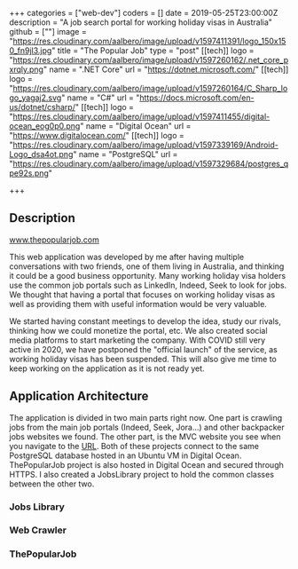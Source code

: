 +++
categories = ["web-dev"]
coders = []
date = 2019-05-25T23:00:00Z
description = "A job search portal for working holiday visas in Australia"
github = [""]
image = "https://res.cloudinary.com/aalbero/image/upload/v1597411391/logo_150x150_fn9jl3.jpg"
title = "The Popular Job"
type = "post"
[[tech]]
logo = "https://res.cloudinary.com/aalbero/image/upload/v1597260162/.net_core_pxrqly.png"
name = ".NET Core"
url = "https://dotnet.microsoft.com/"
[[tech]]
logo = "https://res.cloudinary.com/aalbero/image/upload/v1597260164/C_Sharp_logo_yagaj2.svg"
name = "C#"
url = "https://docs.microsoft.com/en-us/dotnet/csharp/"
[[tech]]
logo = "https://res.cloudinary.com/aalbero/image/upload/v1597411455/digital-ocean_eog0p0.png"
name = "Digital Ocean"
url = "https://www.digitalocean.com/"
[[tech]]
logo = "https://res.cloudinary.com/aalbero/image/upload/v1597339169/Android-Logo_dsa4ot.png"
name = "PostgreSQL"
url = "https://res.cloudinary.com/aalbero/image/upload/v1597329684/postgres_qpe92s.png"

+++
## Description

www.thepopularjob.com

This web application was developed by me after having multiple conversations with two friends, one of them living in Australia, and thinking it could be a good business opportunity. Many working holiday visa holders use the common job portals such as LinkedIn, Indeed, Seek to look for jobs. We thought that having a portal that focuses on working holiday visas as well as providing them with useful information would be very valuable.

We started having constant meetings to develop the idea, study our rivals, thinking how we could monetize the portal, etc. We also created social media platforms to start marketing the company. With COVID still very active in 2020, we have postponed the "official launch" of the service, as working holiday visas has been suspended. This will also give me time to keep working on the application as it is not ready yet.

## Application Architecture
The application is divided in two main parts right now. One part is crawling jobs from the main job portals (Indeed, Seek, Jora...) and other backpacker jobs websites we found. The other part, is the MVC website you see when you navigate to the [URL](https://thepopularjob.com). Both of these projects connect to the same PostgreSQL database hosted in an Ubuntu VM in Digital Ocean. ThePopularJob project is also hosted in Digital Ocean and secured through HTTPS. I also created a JobsLibrary project to hold the common classes between the other two.

### Jobs Library

### Web Crawler

### ThePopularJob


